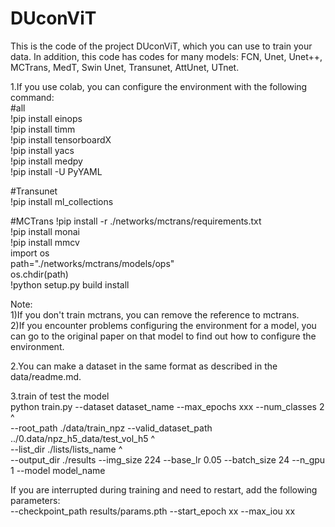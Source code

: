 # DUconViT
This is the code of the project DUconViT, which you can use to train your data. In addition, this code has codes for many models: FCN, Unet, Unet++, MCTrans, MedT, Swin Unet, Transunet, AttUnet, UTnet.

1.If you use colab, you can configure the environment with the following command:  
#all  
!pip install einops  
!pip install timm  
!pip install tensorboardX  
!pip install yacs  
!pip install medpy  
!pip install -U PyYAML  

#Transunet  
!pip install ml_collections

#MCTrans
!pip install -r ./networks/mctrans/requirements.txt  
!pip install monai  
!pip install mmcv  
import os  
path="./networks/mctrans/models/ops"  
os.chdir(path)  
!python setup.py build install  

Note:  
1)If you don't train mctrans, you can remove the reference to mctrans.  
2)If you encounter problems configuring the environment for a model, you can go to the original paper on that model to find out how to configure the environment.  

2.You can make a dataset in the same format as described in the data/readme.md.  

3.train of test the model  
python train.py --dataset dataset_name --max_epochs xxx --num_classes 2 ^  
--root_path ./data/train_npz  --valid_dataset_path ../0.data/npz_h5_data/test_vol_h5 ^  
--list_dir ./lists/lists_name ^  
--output_dir ./results  --img_size 224 --base_lr 0.05 --batch_size 24 --n_gpu 1 --model  model_name  

If you are interrupted during training and need to restart, add the following parameters:  
--checkpoint_path results/params.pth --start_epoch xx --max_iou xx

